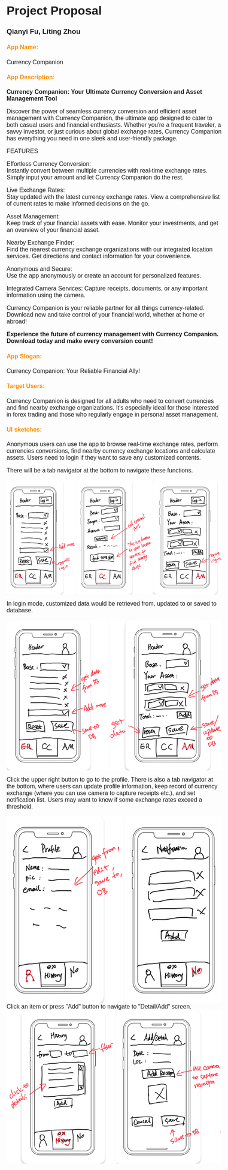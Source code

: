 <style>
@page {
  size: A4;
  margin: 1.54cm;
}

body {
  font-family: Gill Sans, sans-serif;
  font-size: 16px;
}

pre {
    background-color: #f4f4f4;
    padding: 10px;
    border-radius: 5px;
    overflow: auto;
}

code{
  background-color: #f4f4f4;
  color: #333;
  padding: 2px 4px;
  border-radius: 4px;
  font-family: "Courier New", Courier, monospace;
}

h4 {
  color:  #FF8C00; 
}
</style>

<div class="page">

# Project Proposal

### Qianyi Fu, Liting Zhou

#### App Name:

Currency Companion

#### App Description:

**Currency Companion: Your Ultimate Currency Conversion and Asset Management Tool**

Discover the power of seamless currency conversion and efficient asset management with Currency Companion, the ultimate app designed to cater to both casual users and financial enthusiasts. Whether you're a frequent traveler, a savvy investor, or just curious about global exchange rates, Currency Companion has everything you need in one sleek and user-friendly package.

FEATURES

Effortless Currency Conversion:  
Instantly convert between multiple currencies with real-time exchange rates. Simply input your amount and let Currency Companion do the rest.

Live Exchange Rates:  
Stay updated with the latest currency exchange rates. View a comprehensive list of current rates to make informed decisions on the go.

Asset Management:  
Keep track of your financial assets with ease. Monitor your investments, and get an overview of your financial asset.

Nearby Exchange Finder:  
Find the nearest currency exchange organizations with our integrated location services. Get directions and contact information for your convenience.

Anonymous and Secure:  
Use the app anonymously or create an account for personalized features.

Integrated Camera Services: Capture receipts, documents, or any important information using the camera.

Currency Companion is your reliable partner for all things currency-related. Download now and take control of your financial world, whether at home or abroad!

**Experience the future of currency management with Currency Companion. Download today and make every conversion count!**

#### App Slogan:

Currency Companion: Your Reliable Financial Ally!

#### Target Users:

Currency Companion is designed for all adults who need to convert currencies and find nearby exchange organizations. It's especially ideal for those interested in forex trading and those who regularly engage in personal asset management.

#### UI sketches:

Anonymous users can use the app to browse real-time exchange rates, perform currencies conversions, find nearby currency exchange locations and calculate assets. Users need to login if they want to save any customized contents.

There will be a tab navigator at the bottom to navigate these functions.

<div style="display: flex; justify-content: space-between;">
  <img src="./UI_sketches/ER_noLogin.jpg" alt="ER no Login" style="width: 32%;"/>
  <img src="./UI_sketches/CC_noLogin.jpg" alt="CC no Login" style="width: 35%;"/>
  <img src="./UI_sketches/AM_noLogin.jpg" alt="AM no Login" style="width: 32%;"/>
</div>

<div style="page-break-after: always;"></div>

In login mode, customized data would be retrieved from, updated to or saved to database.

<div style="display: flex; justify-content: space-between;">
  <img src="./UI_sketches/ER_login.jpg" alt="ER login" style="width: 47%;"/>
  <img src="./UI_sketches/AM_login.jpg" alt="AM login" style="width: 52%;"/>
</div>

<div style="page-break-after: always;"></div>

Click the upper right button to go to the profile. There is also a tab navigator at the bottom, where users can update profile information, keep record of currency exchange (where you can use camera to capture receipts etc.), and set notification list. Users may want to know if some exchange rates exceed a threshold.

<div style="display: flex; justify-content: space-between;">
  <img src="./UI_sketches/profile.jpg" alt="Profile" style="width: 54%;"/>
  <img src="./UI_sketches/profile_notification.jpg" alt="Profile Notification" style="width: 45%;"/>
</div>

<div style="page-break-after: always;"></div>
Click an item or press "Add" button to navigate to "Detail/Add" screen.

<div style="display: flex; justify-content: space-between;">
  <img src="./UI_sketches/profile_exHistory.jpg" alt="Profile Exchange History" style="width: 50%;"/>
  <img src="./UI_sketches/profile_exHistory_detail.jpg" alt="Profile Exchange History Detail" style="width: 49%;"/>
</div>

</div>
